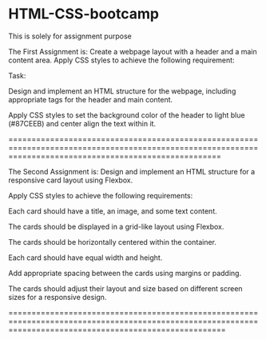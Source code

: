 # HTML-CSS-bootcamp
This is solely for assignment purpose

The First Assignment is:
Create a webpage layout with a header and a main content area. Apply CSS styles to achieve the following requirement:

Task:

Design and implement an HTML structure for the webpage, including appropriate tags for the header and main content.

Apply CSS styles to set the background color of the header to light blue (#87CEEB) and center align the text within it.

==========================================================================================================================================================

The Second Assignment is:
Design and implement an HTML structure for a responsive card layout using Flexbox.

Apply CSS styles to achieve the following requirements:

Each card should have a title, an image, and some text content.

The cards should be displayed in a grid-like layout using Flexbox.

The cards should be horizontally centered within the container.

Each card should have equal width and height.

Add appropriate spacing between the cards using margins or padding.

The cards should adjust their layout and size based on different screen sizes for a responsive design.

===========================================================================================================================================================
